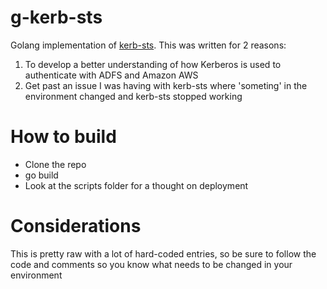 # g-kerb-sts
Golang implementation of [kerb-sts](https://github.com/commercehub-oss/kerb-sts). This was written for 2 reasons:

1. To develop a better understanding of how Kerberos is used to authenticate with ADFS and Amazon AWS
2. Get past an issue I was having with kerb-sts where 'someting' in the environment changed and kerb-sts stopped working

# How to build
* Clone the repo
* go build
* Look at the scripts folder for a thought on deployment

# Considerations
This is pretty raw with a lot of hard-coded entries, so be sure to follow the code and comments so you know what needs to be changed in your environment
